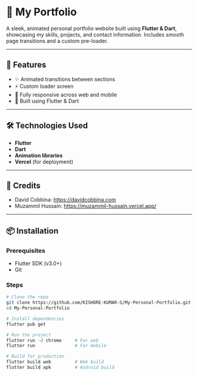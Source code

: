 # 🌟 My Portfolio

A sleek, animated personal portfolio website built using **Flutter & Dart**, showcasing my skills, projects, and contact information. Includes smooth page transitions and a custom pre-loader.

---

## 🚀 Features

- ✨ Animated transitions between sections
- ⚡ Custom loader screen
- 📱 Fully responsive across web and mobile
- 🎯 Built using Flutter & Dart

---

## 🛠️ Technologies Used

- **Flutter**
- **Dart**
- **Animation libraries**
- **Vercel** (for deployment)

---

## 🙏 Credits

- David Cobbina: https://davidcobbina.com
- Muzammil Hussain: https://muzammil-hussain.vercel.app/

---

## 📦 Installation

### Prerequisites

- Flutter SDK (v3.0+)
- Git

### Steps

```bash
# Clone the repo
git clone https://github.com/KISHORE-KUMAR-S/My-Personal-Portfolio.git
cd My-Personal-Portfolio

# Install dependencies
flutter pub get

# Run the project
flutter run -d chrome     # For web
flutter run               # For mobile

# Build for production
flutter build web         # Web build
flutter build apk         # Android build
